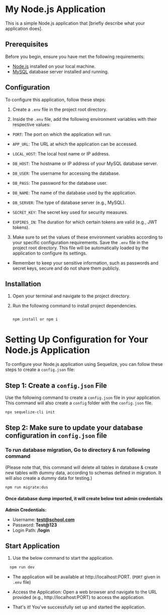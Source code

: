 # My Node.js Application

This is a simple Node.js application that [briefly describe what your application does].

## Prerequisites

Before you begin, ensure you have met the following requirements:

- [Node.js](https://nodejs.org/) installed on your local machine.
- [MySQL](https://www.mysql.com/) database server installed and running.

## Configuration

To configure this application, follow these steps:

1. Create a `.env` file in the project root directory.

2. Inside the `.env` file, add the following environment variables with their respective values:

- `PORT`: The port on which the application will run.

- `APP_URL`: The URL at which the application can be accessed.

- `LOCAL_HOST`: The local host name or IP address.

- `DB_HOST`: The hostname or IP address of your MySQL database server.

- `DB_USER`: The username for accessing the database.

- `DB_PASS`: The password for the database user.

- `DB_NAME`: The name of the database used by the application.

- `DB_SERVER`: The type of database server (e.g., MySQL).

- `SECRET_KEY`: The secret key used for security measures.

- `EXPIRES_IN`: The duration for which certain tokens are valid (e.g., JWT tokens).

3. Make sure to set the values of these environment variables according to your specific configuration requirements. Save the `.env` file in the project root directory. This file will be automatically loaded by the application to configure its settings.

- Remember to keep your sensitive information, such as passwords and secret keys, secure and do not share them publicly.

## Installation

1. Open your terminal and navigate to the project directory.
2. Run the following command to install project dependencies.

   ```bash

   npm install or npm i

   ```

# Setting Up Configuration for Your Node.js Application

To configure your Node.js application using Sequelize, you can follow these steps to create a `config.json` file:

## Step 1: Create a `config.json` File

Use the following command to create a `config.json` file in your application. This command will also create a `config` folder with the `config.json` file.

```bash
npx sequelize-cli init
```

## Step 2: Make sure to update your database configuration in `config.json` file

### To run database migration, Go to directory & run following command

(Please note that, this command will delete all tables in database & create new tables with dummy data, according to schemas defined in migration. It will also create a dummy data for testing.)

```bash
npm run migrate:dus

```

#### Once database dump imported, it will create below test admin credentials

**Admin Credentials:**

- Username: **test@school.com**
- Password: **Test@123**
- Login Path: **/login**

## Start Application

1. Use the below command to start the application.

```bash
  npm run dev
```

- The application will be available at http://localhost:PORT. (`PORT` given in `.env` file)

- Access the Application: Open a web browser and navigate to the URL provided (e.g., http://localhost:PORT) to access the application.

- That's it! You've successfully set up and started the application.
